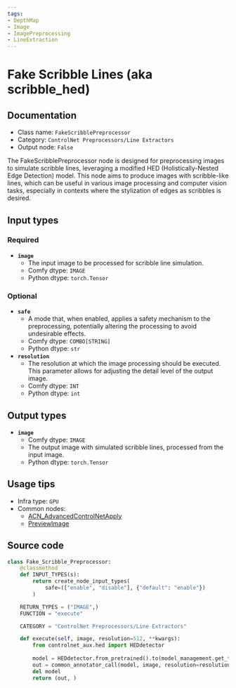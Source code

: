 ```yaml
---
tags:
- DepthMap
- Image
- ImagePreprocessing
- LineExtraction
---
```


# Fake Scribble Lines (aka scribble_hed)
## Documentation
- Class name: `FakeScribblePreprocessor`
- Category: `ControlNet Preprocessors/Line Extractors`
- Output node: `False`

The FakeScribblePreprocessor node is designed for preprocessing images to simulate scribble lines, leveraging a modified HED (Holistically-Nested Edge Detection) model. This node aims to produce images with scribble-like lines, which can be useful in various image processing and computer vision tasks, especially in contexts where the stylization of edges as scribbles is desired.
## Input types
### Required
- **`image`**
    - The input image to be processed for scribble line simulation.
    - Comfy dtype: `IMAGE`
    - Python dtype: `torch.Tensor`
### Optional
- **`safe`**
    - A mode that, when enabled, applies a safety mechanism to the preprocessing, potentially altering the processing to avoid undesirable effects.
    - Comfy dtype: `COMBO[STRING]`
    - Python dtype: `str`
- **`resolution`**
    - The resolution at which the image processing should be executed. This parameter allows for adjusting the detail level of the output image.
    - Comfy dtype: `INT`
    - Python dtype: `int`
## Output types
- **`image`**
    - Comfy dtype: `IMAGE`
    - The output image with simulated scribble lines, processed from the input image.
    - Python dtype: `torch.Tensor`
## Usage tips
- Infra type: `GPU`
- Common nodes:
    - [ACN_AdvancedControlNetApply](../../ComfyUI-Advanced-ControlNet/Nodes/ACN_AdvancedControlNetApply.md)
    - [PreviewImage](../../Comfy/Nodes/PreviewImage.md)



## Source code
```python
class Fake_Scribble_Preprocessor:
    @classmethod
    def INPUT_TYPES(s):
        return create_node_input_types(
            safe=(["enable", "disable"], {"default": "enable"})
        )

    RETURN_TYPES = ("IMAGE",)
    FUNCTION = "execute"

    CATEGORY = "ControlNet Preprocessors/Line Extractors"

    def execute(self, image, resolution=512, **kwargs):
        from controlnet_aux.hed import HEDdetector
        
        model = HEDdetector.from_pretrained().to(model_management.get_torch_device())
        out = common_annotator_call(model, image, resolution=resolution, scribble=True, safe=kwargs["safe"]=="enable")
        del model
        return (out, )

```
